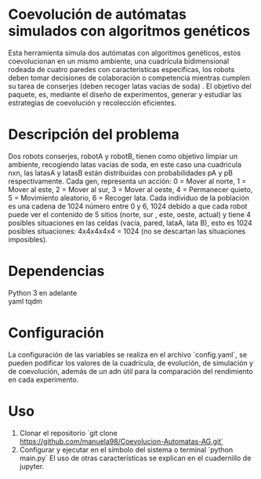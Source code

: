 # Coevolución de autómatas simulados con algoritmos genéticos  
Esta herramienta simula dos autómatas con algoritmos genéticos, estos coevolucionan en un mismo ambiente, una cuadrícula bidimensional rodeada de cuatro paredes con características especificas, los robots deben tomar decisiones de colaboración o competencia mientras cumplen su tarea de conserjes (deben recoger latas vacias de soda) . El objetivo del paquete, es, mediante el diseño de experimentos, generar y estudiar las estrategias de coevolución y recolección eficientes.   
# Descripción del problema  
Dos robots conserjes, robotA y robotB, tienen como objetivo limpiar un ambiente, recogiendo latas vacías de soda,  en este caso una cuadricula nxn, las latasA y latasB están distribuidas con probabilidades pA y pB respectivamente. Cada gen, representa un acción: 0 = Mover al norte,  1 = Mover al este, 2 = Mover al sur, 3 = Mover al oeste, 4 = Permanecer quieto, 5 = Movimiento aleatorio, 6 = Recoger lata. Cada individuo de la población es una cadena de 1024 número entre 0 y 6, 1024 debido a que cada robot puede ver el contenido de 5 sitios (norte, sur , este, oeste, actual)  y tiene 4 posibles situaciones en las celdas (vacía, pared, lataA, lata B), esto es 1024 posibles situaciones: 4x4x4x4x4 = 1024 (no se descartan las situaciones imposibles).
# Dependencias 
Python 3 en adelante  
yaml 
tqdm   
# Configuración  
La configuración de las variables se realiza en el archivo ´config.yaml´, se pueden podificar los valores de la cuadrícula, de evolución, de simulación y de coevolución, además de un adn útil para la comparación del rendimiento en cada experimento.
# Uso
1. Clonar el repositorio ´git clone https://github.com/manuela98/Coevolucion-Automatas-AG.git´  
2. Configurar y ejecutar en el símbolo del sistema o terminal ´python main.py´
El uso de otras características se explican en el cuadernillo de jupyter.
